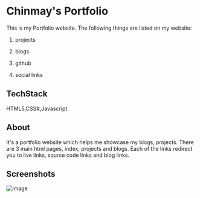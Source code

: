 # Chinmay's Portfolio
This is my Portfolio website. The following things are listed on my website:

1. projects

2. blogs

3. github

4. social links

## TechStack

HTML5,CSS#,Javascript


## About
It's a portfolio website which helps me showcase my blogs, projects. There are 3 main html pages, index, projects and blogs. Each of the links redirect you to live links, source code links and blog links.


## Screenshots

![image](https://user-images.githubusercontent.com/45689921/211237894-eedccdc7-22d6-4fd9-bc66-2f10cc13946b.png)


